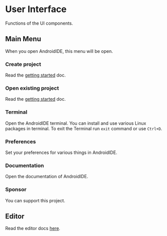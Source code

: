 # User Interface
Functions of the UI components.

## Main Menu
When you open AndroidIDE, this menu will be open.
### Create project
Read the [getting started](../getting_started.md#creating-a-new-project) doc.
### Open existing project
Read the [getting started](../getting_started.md#working-with-an-existing-project) doc.
### Terminal
Open the AndroidIDE terminal. You can install and use various Linux packages in terminal.
To exit the Terminal run `exit` command or use `Ctrl+D`.
### Preferences
Set your preferences for various things in AndroidIDE.
### Documentation
Open the documentation of AndroidIDE.
### Sponsor
You can support this project.

## Editor
Read the editor docs [here](./editor).
